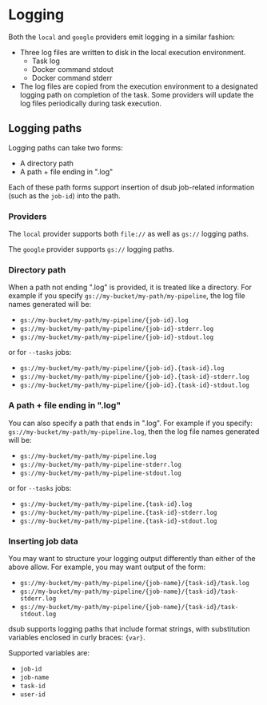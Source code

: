# Logging

Both the `local` and `google` providers emit logging in a similar fashion:

-   Three log files are written to disk in the local execution environment.
    -   Task log
    -   Docker command stdout
    -   Docker command stderr
-   The log files are copied from the execution environment to a designated
    logging path on completion of the task. Some providers will update the log
    files periodically during task execution.

## Logging paths

Logging paths can take two forms:

-   A directory path
-   A path + file ending in ".log"

Each of these path forms support insertion of dsub job-related information (such
as the `job-id`) into the path.

### Providers

The `local` provider supports both `file://` as well as `gs://` logging paths.

The `google` provider supports `gs://` logging paths.

### Directory path

When a path not ending ".log" is provided, it is treated like a directory. For
example if you specify `gs://my-bucket/my-path/my-pipeline`, the log file names
generated will be:

-   `gs://my-bucket/my-path/my-pipeline/{job-id}.log`
-   `gs://my-bucket/my-path/my-pipeline/{job-id}-stderr.log`
-   `gs://my-bucket/my-path/my-pipeline/{job-id}-stdout.log`

or for `--tasks` jobs:

-   `gs://my-bucket/my-path/my-pipeline/{job-id}.{task-id}.log`
-   `gs://my-bucket/my-path/my-pipeline/{job-id}.{task-id}-stderr.log`
-   `gs://my-bucket/my-path/my-pipeline/{job-id}.{task-id}-stdout.log`

### A path + file ending in ".log"

You can also specify a path that ends in ".log". For example if you specify:
`gs://my-bucket/my-path/my-pipeline.log`, then the log file names generated will
be:

-   `gs://my-bucket/my-path/my-pipeline.log`
-   `gs://my-bucket/my-path/my-pipeline-stderr.log`
-   `gs://my-bucket/my-path/my-pipeline-stdout.log`

or for `--tasks` jobs:

-   `gs://my-bucket/my-path/my-pipeline.{task-id}.log`
-   `gs://my-bucket/my-path/my-pipeline.{task-id}-stderr.log`
-   `gs://my-bucket/my-path/my-pipeline.{task-id}-stdout.log`

### Inserting job data

You may want to structure your logging output differently than either of the
above allow. For example, you may want output of the form:

-   `gs://my-bucket/my-path/my-pipeline/{job-name}/{task-id}/task.log`
-   `gs://my-bucket/my-path/my-pipeline/{job-name}/{task-id}/task-stderr.log`
-   `gs://my-bucket/my-path/my-pipeline/{job-name}/{task-id}/task-stdout.log`

dsub supports logging paths that include format strings, with substitution
variables enclosed in curly braces: `{var}`.

Supported variables are:

-   `job-id`
-   `job-name`
-   `task-id`
-   `user-id`

